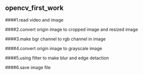 ## opencv_first_work

####1.read video and image

####2.convert origin image to cropped image and resized image

####3.make bgr channel to rgb channel in image

####4.convert origin image to grayscale image

####5.using filter to make blur and edge detaction

####6.save image file



